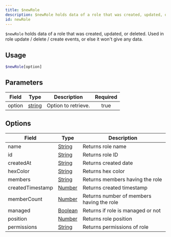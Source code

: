 ```yaml
---
title: $newRole
description: $newRole holds data of a role that was created, updated, or deleted. Used in role update / delete / create events, or else it won't give any data.
id: newRole
---
```


`$newRole` holds data of a role that was created, updated, or deleted. Used in role update / delete / create events,
or else it won't give any data.

## Usage

```php
$newRole[option]
```

## Parameters

| Field  | Type                                                                                              | Description         | Required |
| ------ | ------------------------------------------------------------------------------------------------- | ------------------- | :------: |
| option | [string](https://developer.mozilla.org/en-US/docs/Web/JavaScript/Reference/Global_Objects/String) | Option to retrieve. |   true   |

## Options

| Field            | Type                                                                                                | Description                               |
| ---------------- | --------------------------------------------------------------------------------------------------- | ----------------------------------------- |
| name             | [String](https://developer.mozilla.org/en-US/docs/Web/JavaScript/Reference/Global_Objects/String)   | Returns role name                         |
| id               | [String](https://developer.mozilla.org/en-US/docs/Web/JavaScript/Reference/Global_Objects/String)   | Returns role ID                           |
| createdAt        | [String](https://developer.mozilla.org/en-US/docs/Web/JavaScript/Reference/Global_Objects/String)   | Returns created date                      |
| hexColor         | [String](https://developer.mozilla.org/en-US/docs/Web/JavaScript/Reference/Global_Objects/String)   | Returns hex color                         |
| members          | [String](https://developer.mozilla.org/en-US/docs/Web/JavaScript/Reference/Global_Objects/String)   | Returns members having the role           |
| createdTimestamp | [Number](https://developer.mozilla.org/en-US/docs/Web/JavaScript/Reference/Global_Objects/Number)   | Returns created timestamp                 |
| memberCount      | [Number](https://developer.mozilla.org/en-US/docs/Web/JavaScript/Reference/Global_Objects/Number)   | Returns number of members having the role |
| managed          | [Boolean](https://developer.mozilla.org/en-US/docs/Web/JavaScript/Reference/Global_Objects/Boolean) | Returns if role is managed or not         |
| position         | [Number](https://developer.mozilla.org/en-US/docs/Web/JavaScript/Reference/Global_Objects/Number)   | Returns role position                     |
| permissions      | [String](https://developer.mozilla.org/en-US/docs/Web/JavaScript/Reference/Global_Objects/String)   | Returns permissions of role               |
